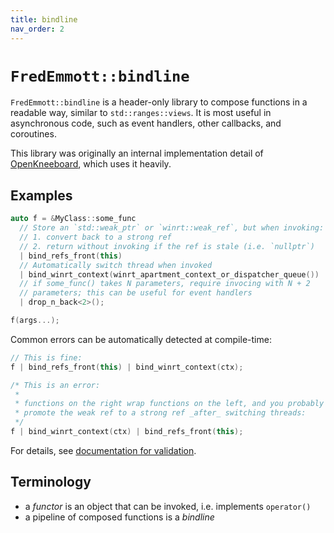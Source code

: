 ```yaml
---
title: bindline
nav_order: 2
---
```


# `FredEmmott::bindline`

`FredEmmott::bindline` is a header-only library to compose functions in a
readable way, similar to `std::ranges::views`. It is most useful in
asynchronous code, such as event handlers, other callbacks, and coroutines.

This library was originally an internal implementation detail of [OpenKneeboard](https://openkneeboard.com), which uses it heavily.

## Examples

```C++
auto f = &MyClass::some_func
  // Store an `std::weak_ptr` or `winrt::weak_ref`, but when invoking:
  // 1. convert back to a strong ref
  // 2. return without invoking if the ref is stale (i.e. `nullptr`)
  | bind_refs_front(this)
  // Automatically switch thread when invoked
  | bind_winrt_context(winrt_apartment_context_or_dispatcher_queue())
  // if some_func() takes N parameters, require invocing with N + 2
  // parameters; this can be useful for event handlers
  | drop_n_back<2>();

f(args...);
```

Common errors can be automatically detected at compile-time:

```c++
// This is fine:
f | bind_refs_front(this) | bind_winrt_context(ctx);

/* This is an error:
 *
 * functions on the right wrap functions on the left, and you probably want to
 * promote the weak ref to a strong ref _after_ switching threads:
 */
f | bind_winrt_context(ctx) | bind_refs_front(this);
```

For details, see [documentation for validation](validation.md).

## Terminology

- a *functor* is an object that can be invoked, i.e. implements `operator()`
- a pipeline of composed functions is a *bindline*